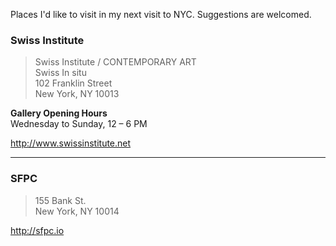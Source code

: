 Places I'd like to visit in my next visit to NYC. Suggestions are welcomed.

### Swiss Institute

> Swiss Institute / CONTEMPORARY ART  
> Swiss In situ  
> 102 Franklin Street  
> New York, NY 10013

**Gallery Opening Hours**  
Wednesday to Sunday, 12 – 6 PM

http://www.swissinstitute.net

---

### SFPC

> 155 Bank St.  
> New York, NY 10014

http://sfpc.io
